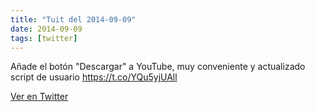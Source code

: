 ```yaml
---
title: "Tuit del 2014-09-09"
date: 2014-09-09
tags: [twitter]
---
```


Añade el botón "Descargar" a YouTube, muy conveniente y actualizado script de usuario https://t.co/YQu5yjUAll



[Ver en Twitter](https://twitter.com/i/web/status/509280439245086720)

